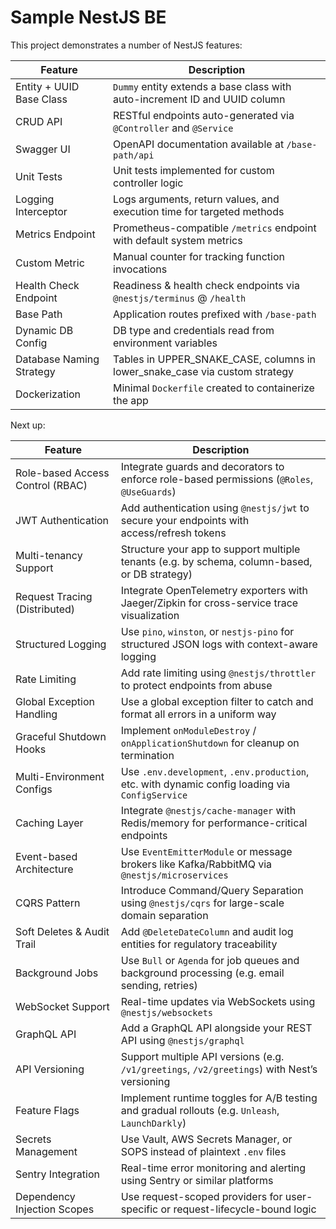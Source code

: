 # Sample NestJS BE

This project demonstrates a number of NestJS features:

| Feature                        | Description                                                                    |
|--------------------------------|--------------------------------------------------------------------------------|
| Entity + UUID Base Class       | `Dummy` entity extends a base class with auto-increment ID and UUID column     |
| CRUD API                       | RESTful endpoints auto-generated via `@Controller` and `@Service`              |
| Swagger UI                     | OpenAPI documentation available at `/base-path/api`                            |
| Unit Tests                     | Unit tests implemented for custom controller logic                             |
| Logging Interceptor            | Logs arguments, return values, and execution time for targeted methods         |
| Metrics Endpoint               | Prometheus-compatible `/metrics` endpoint with default system metrics          |
| Custom Metric                  | Manual counter for tracking function invocations                               |
| Health Check Endpoint          | Readiness & health check endpoints via `@nestjs/terminus` @ `/health`          |
| Base Path                      | Application routes prefixed with `/base-path`                                  |
| Dynamic DB Config              | DB type and credentials read from environment variables                        |
| Database Naming Strategy       | Tables in UPPER_SNAKE_CASE, columns in lower_snake_case via custom strategy    |
| Dockerization                  | Minimal `Dockerfile` created to containerize the app                           |

Next up:

| Feature                        | Description                                                                                     |
|--------------------------------|-------------------------------------------------------------------------------------------------|
| Role-based Access Control (RBAC) | Integrate guards and decorators to enforce role-based permissions (`@Roles`, `@UseGuards`)    |
| JWT Authentication             | Add authentication using `@nestjs/jwt` to secure your endpoints with access/refresh tokens      |
| Multi-tenancy Support          | Structure your app to support multiple tenants (e.g. by schema, column-based, or DB strategy)   |
| Request Tracing (Distributed)  | Integrate OpenTelemetry exporters with Jaeger/Zipkin for cross-service trace visualization      |
| Structured Logging             | Use `pino`, `winston`, or `nestjs-pino` for structured JSON logs with context-aware logging     |
| Rate Limiting                  | Add rate limiting using `@nestjs/throttler` to protect endpoints from abuse                     |
| Global Exception Handling      | Use a global exception filter to catch and format all errors in a uniform way                   |
| Graceful Shutdown Hooks        | Implement `onModuleDestroy` / `onApplicationShutdown` for cleanup on termination                |
| Multi-Environment Configs      | Use `.env.development`, `.env.production`, etc. with dynamic config loading via `ConfigService` |
| Caching Layer                  | Integrate `@nestjs/cache-manager` with Redis/memory for performance-critical endpoints          |
| Event-based Architecture       | Use `EventEmitterModule` or message brokers like Kafka/RabbitMQ via `@nestjs/microservices`     |
| CQRS Pattern                   | Introduce Command/Query Separation using `@nestjs/cqrs` for large-scale domain separation       |
| Soft Deletes & Audit Trail     | Add `@DeleteDateColumn` and audit log entities for regulatory traceability                      |
| Background Jobs                | Use `Bull` or `Agenda` for job queues and background processing (e.g. email sending, retries)   |
| WebSocket Support              | Real-time updates via WebSockets using `@nestjs/websockets`                                     |
| GraphQL API                    | Add a GraphQL API alongside your REST API using `@nestjs/graphql`                               |
| API Versioning                 | Support multiple API versions (e.g. `/v1/greetings`, `/v2/greetings`) with Nest’s versioning    |
| Feature Flags                  | Implement runtime toggles for A/B testing and gradual rollouts (e.g. `Unleash`, `LaunchDarkly`) |
| Secrets Management             | Use Vault, AWS Secrets Manager, or SOPS instead of plaintext `.env` files                       |
| Sentry Integration             | Real-time error monitoring and alerting using Sentry or similar platforms                       |
| Dependency Injection Scopes    | Use request-scoped providers for user-specific or request-lifecycle-bound logic                 |
